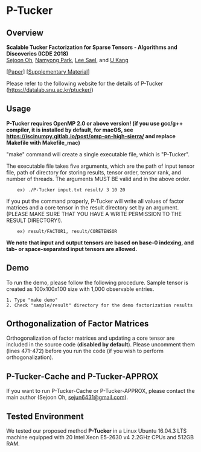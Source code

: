 # P-Tucker

Overview
---------------

**Scalable Tucker Factorization for Sparse Tensors - Algorithms and Discoveries (ICDE 2018)**  
[Sejoon Oh](https://sejoonoh.github.io/), [Namyong Park](http://namyongpark.com/), [Lee Sael](https://leesael.github.io/), and [U Kang](https://datalab.snu.ac.kr/~ukang/)

[[Paper](https://datalab.snu.ac.kr/ptucker/ptucker.pdf)] [[Supplementary Material](https://datalab.snu.ac.kr/ptucker/supple.pdf)]

Please refer to the following website for the details of P-Tucker (https://datalab.snu.ac.kr/ptucker/)

Usage
---------------

**P-Tucker requires OpenMP 2.0 or above version! (if you use gcc/g++ compiler, it is installed by default, for macOS, see https://iscinumpy.gitlab.io/post/omp-on-high-sierra/ and replace Makefile with Makefile_mac)**

"make" command will create a single executable file, which is "P-Tucker".

The executable file takes five arguments, which are the path of input tensor file, path of directory for storing results, tensor order, tensor rank, and number of threads. The arguments MUST BE valid and in the above order.

		ex) ./P-Tucker input.txt result/ 3 10 20

If you put the command properly, P-Tucker will write all values of factor matrices and a core tensor in the result directory set by an argument. (PLEASE MAKE SURE THAT YOU HAVE A WRITE PERMISSION TO THE RESULT DIRECTORY!).

		ex) result/FACTOR1, result/CORETENSOR

**We note that input and output tensors are based on base-0 indexing, and tab- or space-separated input tensors are allowed.**


Demo
---------------
To run the demo, please follow the following procedure. Sample tensor is created as 100x100x100 size with 1,000 observable entries.

	1. Type "make demo"
	2. Check "sample/result" directory for the demo factorization results
  
  
Orthogonalization of Factor Matrices
---------------

Orthogonalization of factor matrices and updating a core tensor are included in the source code (**disabled by default**).
Please uncomment them (lines 471-472) before you run the code (if you wish to perform orthogonalization).


P-Tucker-Cache and P-Tucker-APPROX 
---------------

If you want to run P-Tucker-Cache or P-Tucker-APPROX, please contact the main author (Sejoon Oh, sejun6431@gmail.com).


Tested Environment
---------------
We tested our proposed method **P-Tucker** in a Linux Ubuntu 16.04.3 LTS machine equipped with 20 Intel Xeon E5-2630 v4 2.2GHz CPUs and 512GB RAM.
